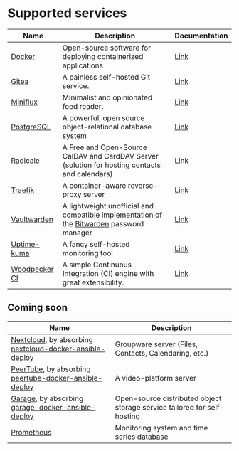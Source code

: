 # Supported services

|              Name              |              Description              | Documentation |
| ------------------------------ | ------------------------------------- | ------------- |
| [Docker](https://www.docker.com/) | Open-source software for deploying containerized applications | [Link](docker.md) |
| [Gitea](https://gitea.io/) | A painless self-hosted Git service. | [Link](gitea.md) |
| [Miniflux](https://miniflux.app/) | Minimalist and opinionated feed reader. | [Link](miniflux.md) |
| [PostgreSQL](https://www.postgresql.org) | A powerful, open source object-relational database system | [Link](postgres.md) |
| [Radicale](https://miniflux.app/) | A Free and Open-Source CalDAV and CardDAV Server (solution for hosting contacts and calendars) | [Link](radicale.md) |
| [Traefik](https://doc.traefik.io/traefik/) | A container-aware reverse-proxy server | [Link](traefik.md) |
| [Vaultwarden](https://github.com/dani-garcia/vaultwarden) | A lightweight unofficial and compatible implementation of the [Bitwarden](https://bitwarden.com/) password manager | [Link](vaultwarden.md) |
| [Uptime-kuma](https://uptime.kuma.pet/) | A fancy self-hosted monitoring tool | [Link](uptime-kuma.md) |
| [Woodpecker CI](https://woodpecker-ci.org/) | A simple Continuous Integration (CI) engine with great extensibility. | [Link](woodpecker-ci.md) |


## Coming soon

|              Name              |              Description              |
| ------------------------------ | ------------------------------------- |
| [Nextcloud](https://nextcloud.com/), by absorbing [nextcloud-docker-ansible-deploy](https://github.com/spantaleev/nextcloud-docker-ansible-deploy) | Groupware server (Files, Contacts, Calendaring, etc.) |
| [PeerTube](https://joinpeertube.org/), by absorbing [peertube-docker-ansible-deploy](https://github.com/spantaleev/peertube-docker-ansible-deploy) | A video-platform server |
| [Garage](https://garagehq.deuxfleurs.fr/), by absorbing [garage-docker-ansible-deploy](https://github.com/moan0s/garage-docker-ansible-deploy) | Open-source distributed object storage service tailored for self-hosting |
| [Prometheus](https://prometheus.io/)| Monitoring system and time series database |
